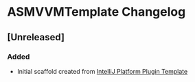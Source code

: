 <!-- Keep a Changelog guide -> https://keepachangelog.com -->

# ASMVVMTemplate Changelog

## [Unreleased]
### Added
- Initial scaffold created from [IntelliJ Platform Plugin Template](https://github.com/JetBrains/intellij-platform-plugin-template)
